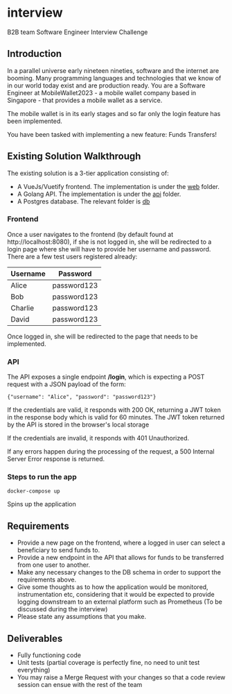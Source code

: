 # interview

B2B team Software Engineer Interview Challenge

## Introduction
In a parallel universe early nineteen nineties, software and the internet are booming. Many
programming languages and technologies that we know of in our world today exist and are
production ready. You are a Software Engineer at MobileWallet2023 - a mobile wallet company
based in Singapore - that provides a mobile wallet as a service.

The mobile wallet is in its early stages and so far only the login feature has been implemented.

You have been tasked with implementing a new feature: Funds Transfers!

## Existing Solution Walkthrough
The existing solution is a 3-tier application consisting of:

- A VueJs/Vuetify frontend. The implementation is under the [web](https://github.com/dd-cs/interview/tree/main/web) folder.
- A Golang API. The implementation is under the [api](https://github.com/dd-cs/interview/tree/main/api) folder.
- A Postgres database. The relevant folder is [db](https://github.com/dd-cs/interview/tree/main/db)

### Frontend
Once a user navigates to the frontend (by default found at http://localhost:8080), if she is not logged in, she will be redirected to a login page where she will have to provide her username and password. There are a few test users registered already:

| **Username** | **Password** |
|--------------|--------------|
| Alice        | password123  |
| Bob          | password123  |
| Charlie      | password123  |
| David        | password123  |

Once logged in, she will be redirected to the page that needs to be implemented.

### API
The API exposes a single endpoint **/login**, which is expecting a POST request with a JSON payload of the form: 

    {"username": "Alice", "password": "password123"}
    
If the credentials are valid, it responds with 200 OK, returning a JWT token in the response body which is valid for 60 minutes. The JWT token returned by the API is stored in the browser's local storage

If the credentials are invalid, it responds with 401 Unauthorized.

If any errors happen during the processing of the request, a 500 Internal Server Error response is returned.

### Steps to run the app

    docker-compose up
Spins up the application

## Requirements
- Provide a new page on the frontend, where a logged in user can select a beneficiary to send funds to.
- Provide a new endpoint in the API that allows for funds to be transferred from one user to another.
- Make any necessary changes to the DB schema in order to support the requirements above.
- Give some thoughts as to how the application would be monitored, instrumentation etc,
considering that it would be expected to provide logging downstream to an external
platform such as Prometheus (To be discussed during the interview)
- Please state any assumptions that you make.

## Deliverables
- Fully functioning code
- Unit tests (partial coverage is perfectly fine, no need to unit test everything)
- You may raise a Merge Request with your changes so that a code review session can ensue with the rest of the team
